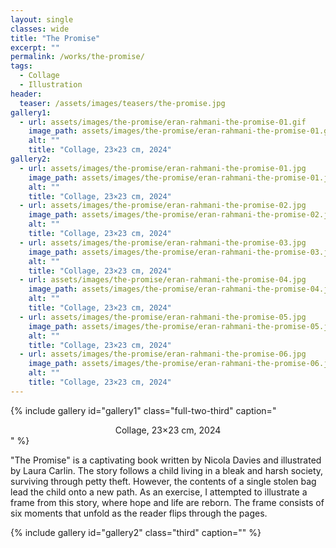 ```yaml
---
layout: single
classes: wide
title: "The Promise"
excerpt: ""
permalink: /works/the-promise/
tags:
  - Collage
  - Illustration
header:
  teaser: /assets/images/teasers/the-promise.jpg 
gallery1:
  - url: assets/images/the-promise/eran-rahmani-the-promise-01.gif
    image_path: assets/images/the-promise/eran-rahmani-the-promise-01.gif
    alt: ""
    title: "Collage, 23×23 cm, 2024"
gallery2:
  - url: assets/images/the-promise/eran-rahmani-the-promise-01.jpg
    image_path: assets/images/the-promise/eran-rahmani-the-promise-01.jpg
    alt: ""
    title: "Collage, 23×23 cm, 2024"
  - url: assets/images/the-promise/eran-rahmani-the-promise-02.jpg
    image_path: assets/images/the-promise/eran-rahmani-the-promise-02.jpg
    alt: ""
    title: "Collage, 23×23 cm, 2024"
  - url: assets/images/the-promise/eran-rahmani-the-promise-03.jpg
    image_path: assets/images/the-promise/eran-rahmani-the-promise-03.jpg
    alt: ""
    title: "Collage, 23×23 cm, 2024"
  - url: assets/images/the-promise/eran-rahmani-the-promise-04.jpg
    image_path: assets/images/the-promise/eran-rahmani-the-promise-04.jpg
    alt: ""
    title: "Collage, 23×23 cm, 2024"
  - url: assets/images/the-promise/eran-rahmani-the-promise-05.jpg
    image_path: assets/images/the-promise/eran-rahmani-the-promise-05.jpg
    alt: ""
    title: "Collage, 23×23 cm, 2024"
  - url: assets/images/the-promise/eran-rahmani-the-promise-06.jpg
    image_path: assets/images/the-promise/eran-rahmani-the-promise-06.jpg
    alt: ""
    title: "Collage, 23×23 cm, 2024"
---
```


{% include gallery id="gallery1" class="full-two-third" caption="<center>Collage, 23×23 cm, 2024</center>" %}

"The Promise" is a captivating book written by Nicola Davies and illustrated by Laura Carlin. The story follows a child living in a bleak and harsh society, surviving through petty theft. However, the contents of a single stolen bag lead the child onto a new path.
As an exercise, I attempted to illustrate a frame from this story, where hope and life are reborn. The frame consists of six moments that unfold as the reader flips through the pages.

{% include gallery id="gallery2" class="third" caption="" %}
